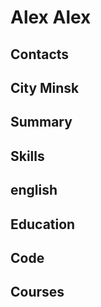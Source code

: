 # Alex Alex
## Contacts 
## City Minsk
## Summary
## Skills
## english
## Education
## Code
## Courses